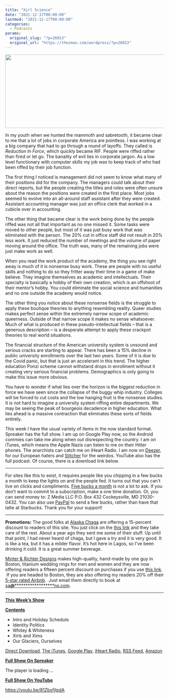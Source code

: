 ```yaml
---
title: "Xirl Science"
date: "2021-12-17T00:00:00"
lastmod: "2021-12-17T00:00:00"
categories:
  - Podcasts
params:
  original_slug: "?p=26013"
  original_url: "https://thezman.com/wordpress/?p=26013"
---
```


[<img
src="http://thezman.com/wordpress/wp-content/uploads/2018/01/Power-Hour.png"
decoding="async" width="600" height="233" />](http://thezman.com/wordpress/wp-content/uploads/2018/01/Power-Hour.png)

In my youth when we hunted the mammoth and sabretooth, it became clear
to me that a lot of jobs in corporate America are pointless. I was
working at a big company that had to go through a round of layoffs. They
called is *Reduction In Force*, which quickly became RIF. People were
riffed rather than fired or let go. The banality of evil lies in
corporate jargon. As a low level functionary with computer skills my job
was to keep track of who had been riffed by their job function.

The first thing I noticed is management did not seem to know what many
of their positions did for the company. The managers could talk about
their direct reports, but the people creating the titles and roles were
often unsure about the reason the positions were created in the first
place. Most jobs seemed to evolve into an all-around staff assistant
after they were created. Assistant accounting manager was just an office
clerk that worked in a cubicle over in accounting.

The other thing that became clear is the work being done by the people
riffed was not all that important as no one missed it. Some tasks were
moved to other people, but most of it was just busy work that was
eliminated with the person. The 20% cut in office staff did not result
in 20% less work. It just reduced the number of meetings and the volume
of paper moving around the office. The truth was, many of the remaining
jobs were just make work as well.

When you read the work product of the academy, the thing you see right
away is much of it is nonsense busy work. These are people with no
useful skills and nothing to do so they fritter away their time in a
game of make believe. They imagine themselves as academic and
intellectuals. Their specialty is basically a hobby of their own
creation, which is an offshoot of their mentor’s hobby. You could
eliminate the social science and humanities and no one outside the
academy would notice.

The other thing you notice about these nonsense fields is the struggle
to apply these boutique theories to anything resembling reality. Queer
studies makes perfect sense within the extremely narrow scope of
academic queerness. Outside of that narrow scope it makes no sense
whatsoever. Much of what is produced in these pseudo-intellectual fields
– that is a generous description – is a desperate attempt to apply these
crackpot theories to real world situations.

The financial structure of the American university system is unsound and
serious cracks are starting to appear. There has been a 15% decline in
public university enrollments over the last two years. Some of it is due
to the Covid panic, but that is just an accelerant in this trend. The
higher education Ponzi scheme cannot withstand drops in enrollment
without it creating very serious financial problems. Demographics is
only going to make this issue more obvious.

You have to wonder if what lies over the horizon is the biggest
reduction in force we have seen since the collapse of the buggy whip
industry. Colleges will be forced to cut costs and the low hanging fruit
is the nonsense studies. It is not hard to imagine a university system
riffing entire departments. We may be seeing the peak of bourgeois
decadence in higher education. What lies ahead is a massive contraction
that eliminates these sorts of fields entirely.

This week I have the usual variety of items in the now standard format.
Spreaker has the full show. I am up on Google Play now, so the Android
commies can take me along when out disrespecting the country. I am on
iTunes, which means the Apple Nazis can listen to me on their Hitler
phones. The anarchists can catch me on iHeart Radio. I am now on
<a href="https://www.deezer.com/show/623032" rel="noopener noreferrer"
target="_blank">Deezer</a>, for our European haters and <a
href="https://www.stitcher.com/podcast/the-z-blog-power-hour?refid=stpr"
rel="noopener noreferrer" target="_blank">Stitcher</a> for the weirdos.
YouTube also has the full podcast. Of course, there is a download link
below.

------------------------------------------------------------------------

For sites like this to exist, it requires people like you chipping in a
few bucks a month to keep the lights on and the people fed. It turns out
that you can’t live on clicks and compliments.
<a href="https://www.subscribestar.com/the-z-blog"
rel="noopener noreferrer" target="_blank">Five bucks a month</a> is not
a lot to ask. If you don’t want to commit to a subscription, make a one
time donation. Or, you can send money to: Z Media LLC P.O. Box 432
Cockeysville, MD 21030-0432. You can also use <a
href="https://www.paypal.com/cgi-bin/webscr?cmd=_s-xclick&amp;hosted_button_id=UDAS2Q8JYA6CN&amp;source=url"
rel="noopener noreferrer" target="_blank">PayPal</a> to send a few
bucks, rather than have that latte at Starbucks. Thank you for your
support!

------------------------------------------------------------------------

**Promotions:** The good folks at
<a href="https://alaskachaga.us/" rel="noopener noreferrer"
target="_blank">Alaska Chaga</a> are offering a 15-percent discount to
readers of this site. You just click on the
<a href="https://alaskachaga.us/discount/ZMAN" rel="noopener noreferrer"
target="_blank">this link</a> and they take care of the rest. About a
year ago they sent me some of their stuff. Up until that point, I had
never heard of chaga, but I gave a try and it is very good. It is like a
tea, but it has a milder flavor. It’s hot here in Lagos, so I’ve been
drinking it cold. It is a great summer beverage.

<a href="https://www.minterandrichterdesigns.com/"
rel="noreferrer nofollow noopener" target="_blank">Minter &amp; Richter
Designs</a> makes high-quality, hand-made by one guy in Boston, titanium
wedding rings for men and women and they are now offering readers a
fifteen percent discount on purchases if you use
<a href="https://www.minterandrichterdesigns.com/discount/ZMAN"
rel="noreferrer nofollow noopener" target="_blank">this link</a>. 
 <span class="highlight"><span class="colour"><span class="font"><span class="size">If
you are headed to Boston, they are also offering my readers 20% off
their <a
href="https://www.airbnb.com/users/7988017/listings?user_id=7988017&amp;s=3"
rel="noopener noreferrer" target="_blank">5-star rated Airbnb</a>.  Just
email them directly to book at
<a href="mailto:sa***@*********************ns.com"
data-original-string="aZvqQugBy4waC9F7iuH/cA==cb7SuYX7cYxOLibIqmqcDJhzNKuCjy5E+DgVZscgO3feDLKkfzznjEvc1FFMpazr2Oj"><span
class="apbct-email-encoder"
data-original-string="OWUG0kukXU4hdyPn7vuJYA==cb7WBsHXJFUB5xwQtAQMoASvagsxwbRWQ0DmZWMND6uHbXg7EgzFxM9ULi3Wst0XshA"
title="This contact has been encoded by Anti-Spam by CleanTalk. Click to decode. To finish the decoding make sure that JavaScript is enabled in your browser.">sa<span
class="apbct-blur">***</span>@<span
class="apbct-blur">*********************</span>ns.com</span></a>.</span></span></span></span>

------------------------------------------------------------------------

**<u>This Week’s Show</u>**

**<u>Contents</u>**

-   Intro and Holiday Schedule
-   Identity Politics
-   Whitey & Whiteness
-   Xirls and Xims
-   Our Glaciers, Ourselves

<a href="https://api.spreaker.com/v2/episodes/47959640/download.mp3"
rel="noopener" target="_blank">Direct Download</a>, <a
href="https://itunes.apple.com/us/podcast/the-z-blog-power-hour/id1262799640?mt=2"
rel="noopener noreferrer" target="_blank">The iTunes</a>, <a
href="https://podcasts.google.com/?feed=aHR0cHM6Ly93d3cuc3ByZWFrZXIuY29tL3Nob3cvMjU4OTY1Ny9lcGlzb2Rlcy9mZWVk"
rel="noopener noreferrer" target="_blank">Google Play</a>, <a href="https://www.iheart.com/podcast/the-z-blog-power-hour-29246491/"
rel="noopener noreferrer" target="_blank">iHeart Radio,</a>
<a href="https://www.spreaker.com/show/2589657/episodes/feed"
rel="noopener noreferrer" target="_blank">RSS Feed</a>, <a
href="https://music.amazon.com/podcasts/0d8bc343-742c-40fe-95c8-616ccf4cf1fa/The-Z-Blog-Power-Hour"
rel="noopener noreferrer" target="_blank">Amazon</a>

**<u>Full Show On Spreaker</u>**

The player is loading ...

<span class="widget_spinner dark"></span>

**<u>Full Show On YouTube</u>**

https://youtu.be/81ZbxfjlpdA
